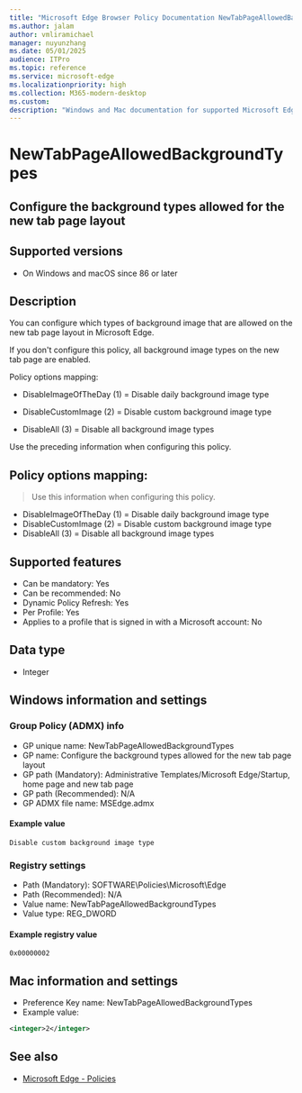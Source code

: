 ```yaml
---
title: "Microsoft Edge Browser Policy Documentation NewTabPageAllowedBackgroundTypes"
ms.author: jalam
author: vmliramichael
manager: nuyunzhang
ms.date: 05/01/2025
audience: ITPro
ms.topic: reference
ms.service: microsoft-edge
ms.localizationpriority: high
ms.collection: M365-modern-desktop
ms.custom:
description: "Windows and Mac documentation for supported Microsoft Edge Browser policy: Configure the background types allowed for the new tab page layout"
---
```


<!--THIS FILE IS AUTOMATICALLY GENERATED. MANUAL CHANGES WILL BE OVERWRITTEN.-->
<!--Please contact the Microsoft Edge Manageability team with any questions.-->

# NewTabPageAllowedBackgroundTypes

## Configure the background types allowed for the new tab page layout


## Supported versions

- On Windows and macOS since 86 or later

## Description

You can configure which types of background image that are allowed on the new tab page layout in Microsoft Edge.

If you don't configure this policy, all background image types on the new tab page are enabled.

Policy options mapping:

* DisableImageOfTheDay (1) = Disable daily background image type

* DisableCustomImage (2) = Disable custom background image type

* DisableAll (3) = Disable all background image types

Use the preceding information when configuring this policy.

## Policy options mapping:
> Use this information when configuring this policy.

- DisableImageOfTheDay (1) = Disable daily background image type
- DisableCustomImage (2) = Disable custom background image type
- DisableAll (3) = Disable all background image types

## Supported features

- Can be mandatory: Yes
- Can be recommended: No
- Dynamic Policy Refresh: Yes
- Per Profile: Yes
- Applies to a profile that is signed in with a Microsoft account: No

## Data type

- Integer

## Windows information and settings

### Group Policy (ADMX) info

- GP unique name: NewTabPageAllowedBackgroundTypes
- GP name: Configure the background types allowed for the new tab page layout
- GP path (Mandatory): Administrative Templates/Microsoft Edge/Startup, home page and new tab page
- GP path (Recommended): N/A
- GP ADMX file name: MSEdge.admx

#### Example value

```
Disable custom background image type
```

### Registry settings

- Path (Mandatory): SOFTWARE\Policies\Microsoft\Edge
- Path (Recommended): N/A
- Value name: NewTabPageAllowedBackgroundTypes
- Value type: REG_DWORD

#### Example registry value

```
0x00000002
```


## Mac information and settings

- Preference Key name: NewTabPageAllowedBackgroundTypes
- Example value:

```xml
<integer>2</integer>
```

## See also
- [Microsoft Edge - Policies](../microsoft-edge-policies.md)
